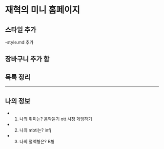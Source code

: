 # 재혁의 미니 홈페이지

## 스타일 추가
-style.md 추가

## 장바구니 추가 함

## 목록 정리
---
## 나의 정보
- 1. 나의 취미는? 음악듣기 ott 시청 게임하기
- 2. 나의 mbti는? infj
- 3. 나의 혈액형은? B형